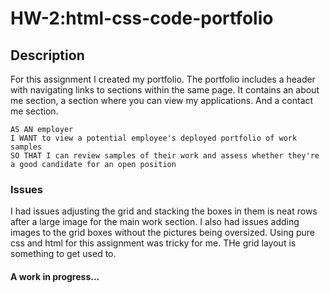 # HW-2:html-css-code-portfolio
## Description
For this assignment I created my portfolio. The portfolio includes a header with navigating links to sections within the same page. It contains an about me section, a section where you can view my applications. And a contact me section. 
```
AS AN employer
I WANT to view a potential employee's deployed portfolio of work samples
SO THAT I can review samples of their work and assess whether they're a good candidate for an open position
```


### Issues
I had issues adjusting the grid and stacking the boxes in them is neat rows after a large image for the main work section.
I also had issues adding images to the grid boxes without the pictures being oversized. Using pure css and html for this assignment was tricky for me. THe grid layout is something to get used to. 

#### A work in progress...
